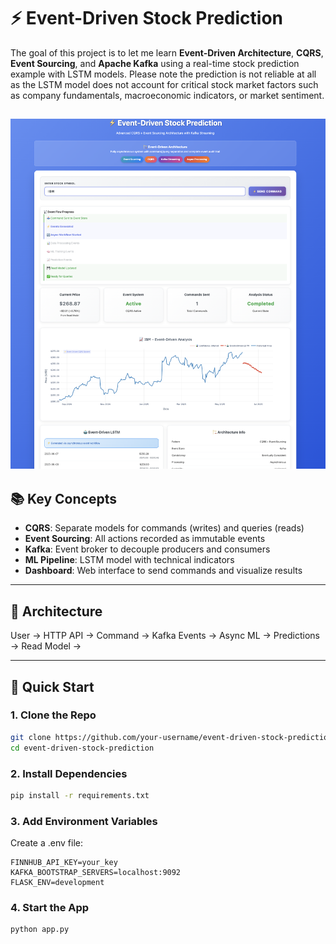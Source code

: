 # ⚡ Event-Driven Stock Prediction

The goal of this project is to let me learn **Event-Driven Architecture**, **CQRS**, **Event Sourcing**, and **Apache Kafka** using a real-time stock prediction example with LSTM models. 
Please note the prediction is not reliable at all as the LSTM model does not account for critical stock market factors such as company fundamentals, macroeconomic indicators, or market sentiment.

![alt text](image.png)
---

## 📚 Key Concepts

- **CQRS**: Separate models for commands (writes) and queries (reads)
- **Event Sourcing**: All actions recorded as immutable events
- **Kafka**: Event broker to decouple producers and consumers
- **ML Pipeline**: LSTM model with technical indicators
- **Dashboard**: Web interface to send commands and visualize results

---

## 🧱 Architecture
User → HTTP API → Command → Kafka Events → Async ML → Predictions → Read Model → 


---

## 🚀 Quick Start

### 1. Clone the Repo

```bash
git clone https://github.com/your-username/event-driven-stock-prediction.git
cd event-driven-stock-prediction
```

### 2. Install Dependencies
```bash
pip install -r requirements.txt
```

### 3. Add Environment Variables
Create a .env file:
```
FINNHUB_API_KEY=your_key
KAFKA_BOOTSTRAP_SERVERS=localhost:9092
FLASK_ENV=development
```

### 4. Start the App
```bash
python app.py

```




